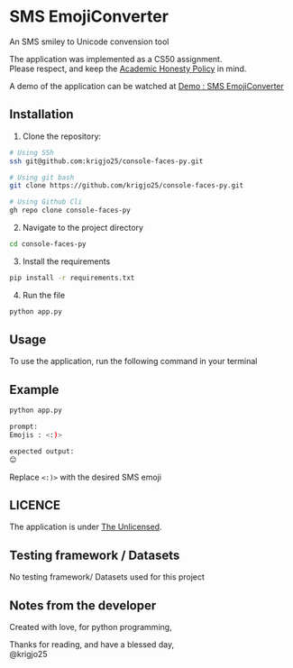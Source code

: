 # SMS EmojiConverter
An SMS smiley to Unicode convension tool 

The application was implemented as a CS50 assignment.<br>
Please respect, and keep the [Academic Honesty Policy](https://cs50.harvard.edu/x/2023/honesty/) in mind.

A demo of the application can be watched at [Demo : SMS EmojiConverter](https://cs50.harvard.edu/python/2022/psets/0/faces/)

## Installation
1. Clone the repository:
```sh
# Using SSh 
ssh git@github.com:krigjo25/console-faces-py.git

# Using git bash
git clone https://github.com/krigjo25/console-faces-py.git

# Using Github Cli
gh repo clone console-faces-py
```

2. Navigate to the project directory
```sh
cd console-faces-py
```

3. Install the requirements
```sh
pip install -r requirements.txt
```
4. Run the file
```sh
python app.py
```

##  Usage
To use the application, run the following command in your terminal

## Example
```sh
python app.py

prompt:
Emojis : <:)>

expected output:
😊
```

Replace `<:)>` with the desired SMS emoji

## LICENCE
The application is under [The Unlicensed](./LICENCE).

##  Testing framework / Datasets
No testing framework/ Datasets used for this project

## Notes from the developer
Created with love, for python programming,

Thanks for reading, and have a blessed day,<br>
@krigjo25
